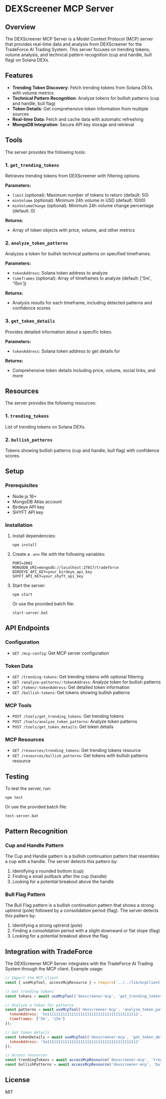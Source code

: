 # DEXScreener MCP Server

## Overview

The DEXScreener MCP Server is a Model Context Protocol (MCP) server that provides real-time data and analysis from DEXScreener for the TradeForce AI Trading System. This server focuses on trending tokens, volume analysis, and technical pattern recognition (cup and handle, bull flag) on Solana DEXs.

## Features

- **Trending Token Discovery**: Fetch trending tokens from Solana DEXs with volume metrics
- **Technical Pattern Recognition**: Analyze tokens for bullish patterns (cup and handle, bull flag)
- **Token Details**: Get comprehensive token information from multiple sources
- **Real-time Data**: Fetch and cache data with automatic refreshing
- **MongoDB Integration**: Secure API key storage and retrieval

## Tools

The server provides the following tools:

### 1. `get_trending_tokens`

Retrieves trending tokens from DEXScreener with filtering options.

**Parameters:**
- `limit` (optional): Maximum number of tokens to return (default: 50)
- `minVolume` (optional): Minimum 24h volume in USD (default: 1000)
- `minVolumeChange` (optional): Minimum 24h volume change percentage (default: 0)

**Returns:**
- Array of token objects with price, volume, and other metrics

### 2. `analyze_token_patterns`

Analyzes a token for bullish technical patterns on specified timeframes.

**Parameters:**
- `tokenAddress`: Solana token address to analyze
- `timeframes` (optional): Array of timeframes to analyze (default: ['5m', '15m'])

**Returns:**
- Analysis results for each timeframe, including detected patterns and confidence scores

### 3. `get_token_details`

Provides detailed information about a specific token.

**Parameters:**
- `tokenAddress`: Solana token address to get details for

**Returns:**
- Comprehensive token details including price, volume, social links, and more

## Resources

The server provides the following resources:

### 1. `trending_tokens`

List of trending tokens on Solana DEXs.

### 2. `bullish_patterns`

Tokens showing bullish patterns (cup and handle, bull flag) with confidence scores.

## Setup

### Prerequisites

- Node.js 16+
- MongoDB Atlas account
- Birdeye API key
- SHYFT API key

### Installation

1. Install dependencies:
   ```
   npm install
   ```

2. Create a `.env` file with the following variables:
   ```
   PORT=3002
   MONGODB_URI=mongodb://localhost:27017/tradeforce
   BIRDEYE_API_KEY=your_birdeye_api_key
   SHYFT_API_KEY=your_shyft_api_key
   ```

3. Start the server:
   ```
   npm start
   ```
   
   Or use the provided batch file:
   ```
   start-server.bat
   ```

## API Endpoints

### Configuration

- `GET /mcp-config`: Get MCP server configuration

### Token Data

- `GET /trending-tokens`: Get trending tokens with optional filtering
- `GET /analyze-patterns/:tokenAddress`: Analyze token for bullish patterns
- `GET /token/:tokenAddress`: Get detailed token information
- `GET /bullish-tokens`: Get tokens showing bullish patterns

### MCP Tools

- `POST /tools/get_trending_tokens`: Get trending tokens
- `POST /tools/analyze_token_patterns`: Analyze token patterns
- `POST /tools/get_token_details`: Get token details

### MCP Resources

- `GET /resources/trending_tokens`: Get trending tokens resource
- `GET /resources/bullish_patterns`: Get tokens with bullish patterns resource

## Testing

To test the server, run:

```
npm test
```

Or use the provided batch file:

```
test-server.bat
```

## Pattern Recognition

### Cup and Handle Pattern

The Cup and Handle pattern is a bullish continuation pattern that resembles a cup with a handle. The server detects this pattern by:

1. Identifying a rounded bottom (cup)
2. Finding a small pullback after the cup (handle)
3. Looking for a potential breakout above the handle

### Bull Flag Pattern

The Bull Flag pattern is a bullish continuation pattern that shows a strong uptrend (pole) followed by a consolidation period (flag). The server detects this pattern by:

1. Identifying a strong uptrend (pole)
2. Finding a consolidation period with a slight downward or flat slope (flag)
3. Looking for a potential breakout above the flag

## Integration with TradeForce

The DEXScreener MCP Server integrates with the TradeForce AI Trading System through the MCP client. Example usage:

```javascript
// Import the MCP client
const { useMcpTool, accessMcpResource } = require('../../lib/mcpClient');

// Get trending tokens
const tokens = await useMcpTool('dexscreener-mcp', 'get_trending_tokens', { limit: 10 });

// Analyze a token for patterns
const patterns = await useMcpTool('dexscreener-mcp', 'analyze_token_patterns', { 
  tokenAddress: 'So11111111111111111111111111111111111111112',
  timeframes: ['5m', '15m']
});

// Get token details
const tokenDetails = await useMcpTool('dexscreener-mcp', 'get_token_details', {
  tokenAddress: 'So11111111111111111111111111111111111111112'
});

// Access resources
const trendingTokens = await accessMcpResource('dexscreener-mcp', 'trending_tokens');
const bullishPatterns = await accessMcpResource('dexscreener-mcp', 'bullish_patterns');
```

## License

MIT
